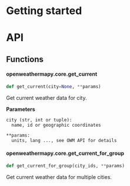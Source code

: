 # Getting started
# API
## Functions
#### openweathermapy.core.get_current
```Python
def get_current(city=None, **params)
```
Get current weather data for city.

**Parameters**
```
city (str, int or tuple):
  name, id or geographic coordinates
  
**params:
  units, lang ..., see OWM API for details
```
#### openweathermapy.core.get_current_for_group
```Python
def get_current_for_group(city_ids, **params)
```
Get current weather data for multiple cities.

